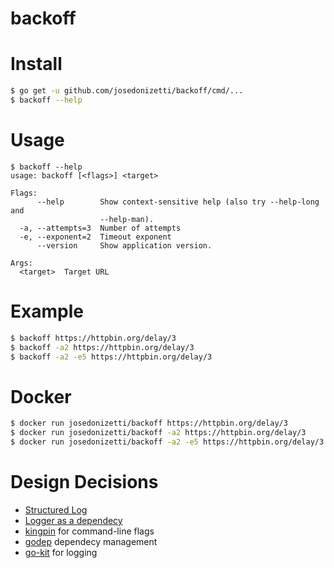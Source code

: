 # backoff

# Install

```sh
$ go get -u github.com/josedonizetti/backoff/cmd/...
$ backoff --help
```

# Usage
```
$ backoff --help
usage: backoff [<flags>] <target>

Flags:
      --help        Show context-sensitive help (also try --help-long and
                    --help-man).
  -a, --attempts=3  Number of attempts
  -e, --exponent=2  Timeout exponent
      --version     Show application version.

Args:
  <target>  Target URL
```

# Example
```sh
$ backoff https://httpbin.org/delay/3
$ backoff -a2 https://httpbin.org/delay/3
$ backoff -a2 -e5 https://httpbin.org/delay/3
```

# Docker
```sh
$ docker run josedonizetti/backoff https://httpbin.org/delay/3
$ docker run josedonizetti/backoff -a2 https://httpbin.org/delay/3
$ docker run josedonizetti/backoff -a2 -e5 https://httpbin.org/delay/3
```

# Design Decisions

- [Structured Log](https://peter.bourgon.org/go-best-practices-2016/#logging-and-instrumentation)
- [Logger as a dependecy](https://peter.bourgon.org/go-best-practices-2016/#top-tip-10)
- [kingpin](https://github.com/alecthomas/kingpin) for command-line flags
- [godep](https://github.com/tools/godep) dependecy management
- [go-kit](https://github.com/go-kit/kit/tree/master/log) for logging
